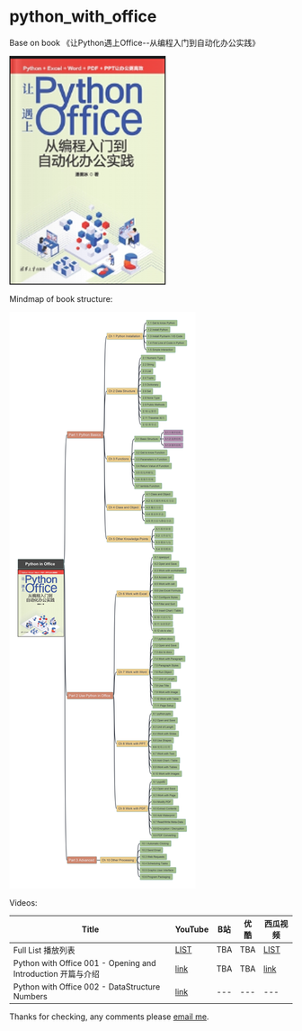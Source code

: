 # python_with_office

Base on book 《让Python遇上Office--从编程入门到自动化办公实践》

![book cover](/img/book_cover_python-with-office.png)

Mindmap of book structure:

![bookstructure](img/Python_in_Office.jpg)

Videos:

| Title | YouTube| B站 | 优酷 | 西瓜视频 |
| --- | --- | --- | --- | --- |
| Full List 播放列表 | [LIST](https://www.youtube.com/playlist?list=PL6DEHvciXKeV6tgqhNG9tS9_tWktoocvA) | TBA | TBA | [LIST](https://www.ixigua.com/7300628369392353855?&&id=7300629068884476455) |
| Python with Office 001 - Opening and Introduction 开篇与介绍 | [link](https://youtu.be/rK8JmFKQRAI) | TBA | TBA | [link](https://www.ixigua.com/7300629068884476455?logTag=ca2a4b6b77c35f0285e2) |
| Python with Office 002 - DataStructure Numbers | [link](https://youtu.be/g5BTWAgKYYM) | --- | --- | --- |


Thanks for checking, any comments please [email me](mailto:xiaoqizhao@outlook.com).
